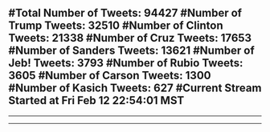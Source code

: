 #Total Number of Tweets: 94427 
#Number of Trump Tweets: 32510
#Number of Clinton Tweets: 21338
#Number of Cruz Tweets: 17653
#Number of Sanders Tweets: 13621
#Number of Jeb! Tweets: 3793
#Number of Rubio Tweets: 3605
#Number of Carson Tweets: 1300
#Number of Kasich Tweets: 627
#Current Stream Started at Fri Feb 12 22:54:01 MST
---
---
---
